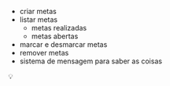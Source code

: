 - criar metas
- listar metas
    - metas realizadas
    - metas abertas
- marcar e desmarcar metas
- remover metas
- sistema de mensagem para saber as coisas

💡